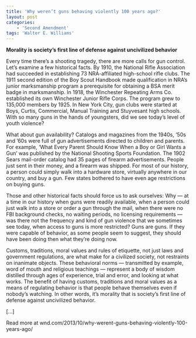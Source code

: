 ```yaml
---
title: 'Why weren’t guns behaving violently 100 years ago?'
layout: post
categories:
    - 'Second Amendment'
tags: 'Walter E. Williams'
---
```


**Morality is society’s first line of defense against uncivilized behavior**

Every time there’s a shooting tragedy, there are more calls for gun control. Let’s examine a few historical facts. By 1910, the National Rifle Association had succeeded in establishing 73 NRA-affiliated high-school rifle clubs. The 1911 second edition of the Boy Scout Handbook made qualification in NRA’s junior marksmanship program a prerequisite for obtaining a BSA merit badge in marksmanship. In 1918, the Winchester Repeating Arms Co. established its own Winchester Junior Rifle Corps. The program grew to 135,000 members by 1925. In New York City, gun clubs were started at Boys, Curtis, Commercial, Manual Training and Stuyvesant high schools. With so many guns in the hands of youngsters, did we see today’s level of youth violence?

What about gun availability? Catalogs and magazines from the 1940s, ’50s and ’60s were full of gun advertisements directed to children and parents. For example, ‘What Every Parent Should Know When a Boy or Girl Wants a Gun’ was published by the National Shooting Sports Foundation. The 1902 Sears mail-order catalog had 35 pages of firearm advertisements. People just sent in their money, and a firearm was shipped. For most of our history, a person could simply walk into a hardware store, virtually anywhere in our country, and buy a gun. Few states bothered to have even age restrictions on buying guns.

Those and other historical facts should force us to ask ourselves: Why — at a time in our history when guns were readily available, when a person could just walk into a store or order a gun through the mail, when there were no FBI background checks, no waiting periods, no licensing requirements — was there not the frequency and kind of gun violence that we sometimes see today, when access to guns is more restricted? Guns are guns. If they were capable of behavior, as some people seem to suggest, they should have been doing then what they’re doing now.

Customs, traditions, moral values and rules of etiquette, not just laws and government regulations, are what make for a civilized society, not restraints on inanimate objects. These behavioral norms — transmitted by example, word of mouth and religious teachings — represent a body of wisdom distilled through ages of experience, trial and error, and looking at what works. The benefit of having customs, traditions and moral values as a means of regulating behavior is that people behave themselves even if nobody’s watching. In other words, it’s morality that is society’s first line of defense against uncivilized behavior.

\[…\]

Read more at wnd.com/2013/10/why-werent-guns-behaving-violently-100-years-ago/

